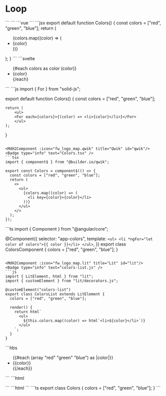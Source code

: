 # Loop

<script setup>
import { fw_logo_map } from '../common/config';
import MdH2Component from '../components/MdH2Component.vue'
</script>

<MdH2Component :icon="fw_logo_map.vue" title="Vue2" id="vue2"/>
<Badge type="info" text="Colors.vue" />
```
<script>
export default {
  data() {
    return {
      colors: ["red", "green", "blue"],
    };
  },
};
</script>

<template>
  <ul>
    <li
      v-for="color in colors"
      :key="color"
    >
      {{ color }}
    </li>
  </ul>
</template>
```

<MdH2Component :icon="fw_logo_map.vue" title="Vue3" id="vue3"/>
<Badge type="info" text="Colors.vue" />
```vue
<script setup>
const colors = ["red", "green", "blue"];
</script>

<template>
  <ul>
    <li
      v-for="color in colors"
      :key="color"
    >
      {{ color }}
    </li>
  </ul>
</template>
```

<MdH2Component :icon="fw_logo_map.react" title="React" id="react"/>
<Badge type="info" text="Colors.jsx" />
```jsx
export default function Colors() {
  const colors = ["red", "green", "blue"];
  return (
    <ul>
      {colors.map((color) => (
        <li key={color}>{color}</li>
      ))}
    </ul>
  );
}
```

<MdH2Component :icon="fw_logo_map.svelte" title="Svelte" id="svelte"/>
<Badge type="info" text="Colors.svelte" />
```svelte
<script>
  const colors = ["red", "green", "blue"];
</script>

<ul>
  {#each colors as color (color)}
    <li>{color}</li>
  {/each}
</ul>
```

<MdH2Component :icon="fw_logo_map.solidJS" title="SolidJS" id="solidJS"/>
<Badge type="info" text="Colors.jsx" />
```js
import { For } from "solid-js";

export default function Colors() {
    const colors = ["red", "green", "blue"];

    return (
        <ul>
        <For each={colors}>{(color) => <li>{color}</li>}</For>
        </ul>
    );
}
```

<MdH2Component :icon="fw_logo_map.qwik" title="Qwik" id="qwik"/>
<Badge type="info" text="Colors.tsx" />
```tsx
import { component$ } from "@builder.io/qwik";

export const Colors = component$(() => {
  const colors = ["red", "green", "blue"];
  return (
    <>
      <ul>
        {colors.map((color) => (
          <li key={color}>{color}</li>
        ))}
      </ul>
    </>
  );
});
```

<MdH2Component :icon="fw_logo_map.angular" title="Angular" id="angular"/>
<Badge type="info" text="colors.component.ts" />
```ts
import { Component } from "@angular/core";

@Component({
    selector: "app-colors",
    template: `
        <ul>
            <li *ngFor="let color of colors">{{ color }}</li>
        </ul>
    `,
})
export class ColorsComponent {
    colors = ["red", "green", "blue"];
}
```

<MdH2Component :icon="fw_logo_map.lit" title="Lit" id="lit"/>
<Badge type="info" text="colors-list.js" />
```js
import { LitElement, html } from "lit";
import { customElement } from "lit/decorators.js";

@customElement("colors-list")
export class ColorsList extends LitElement {
  colors = ["red", "green", "blue"];

  render() {
    return html`
      <ul>
        ${this.colors.map((color) => html`<li>${color}</li>`)}
      </ul>
    `;
  }
}
```

<MdH2Component :icon="fw_logo_map.ember" title="Ember" id="ember"/>
<Badge type="info" text="colors.hbs" />
```hbs
<ul>
  {{#each (array "red" "green" "blue") as |color|}}
    <li>{{color}}</li>
  {{/each}}
</ul>
```

<MdH2Component :icon="fw_logo_map.alpine" title="Alpine" id="alpine"/>
<Badge type="info" text="index.html" />
```html
<ul x-data="{ colors: ['red', 'green', 'blue'] }">
  <template x-for="color in colors">
    <li x-text="color"></li>
  </template>
</ul>
```

<MdH2Component :icon="fw_logo_map.aurelia" title="Aurelia" id="aurelia"/>
<Badge type="info" text="colors.html" />
```html
<template>
  <ul>
    <li repeat.for="color of colors">${color}</li>
  </ul>
</template>
```
<Badge type="info" text="colors.ts" />
```ts
export class Colors {
  colors = ["red", "green", "blue"];
}
```